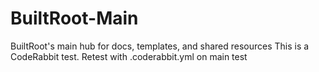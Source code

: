 # BuiltRoot-Main
BuiltRoot's main hub for docs, templates, and shared resources
This is a CodeRabbit test.
Retest with .coderabbit.yml on main
test
